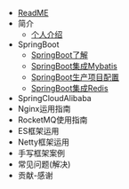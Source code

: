 * [ReadME](README.md)
* 简介
    * [个人介绍](md/myinfo.md)
* SpringBoot
    * [SpringBoot了解](md/spring/springboot/01.md)
    * [SpringBoot集成Mybatis](md/spring/springboot/02.md)
    * [SpringBoot生产项目配置](md/spring/springboot/03.md)
    * [SpringBoot集成Redis](md/spring/springboot/04.md)
* SpringCloudAlibaba
* Nginx运用指南
* RocketMQ使用指南
* ES框架运用
* Netty框架运用
* 手写框架案例
* 常见问题(解决)
* 贡献-感谢